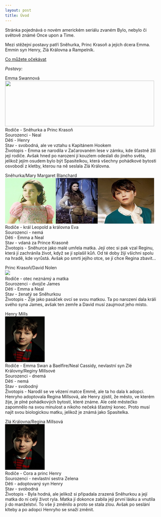 ```yaml
---
layout: post
title: Úvod
---
```


<p>Stránka pojednává o novém americkém seriálu zvaném Bylo, nebylo či světově známé Once upon a Time.</p> <p>Mezi stěžejní postavy patří Sněhurka, Princ Krasoň a jejich dcera Emma. Emmin syn Henry, Zlá Královna a Rampelník.</p>
<p><u><a href="https://www.youtube.com/watch?v=tQT90enuZc4">Co můžete očekávat</a></u></p>

<i>Postavy:</i><br>
<p>Emma Swannová<br>
<img src="https://raw.githubusercontent.com/453255/453255.github.io/master/images/Emma.jpg" width="490" height="150"> <br>
Rodiče - Sněhurka a Princ Krasoň<br>
Sourozenci - Neal<br>
Děti - Henry<br>
Stav - svobodná, ale ve vztahu s Kapitánem Hookem<br>
Životopis - Emma se narodila v Začarovaném lese v zámku, kde šťastně žili její rodiče. Avšak hned po narození jí kouzlem odeslali do jiného světa, jelikož jejím osudem bylo být Spasitelkou, která všechny pohádkové bytosti osvobodí z kletby, kterou na ně seslala Zlá Královna. </p>


<p>Sněhurka/Mary Margaret Blanchard<br>
<img src="https://raw.githubusercontent.com/453255/453255.github.io/master/images/Snow%20white.jpg" width="490" height="150"><br>
Rodiče - král Leopold a královna Eva <br>
Sourozenci - nemá<br>
Děti - Emma a Neal<br>
Stav - vdaná za Prince Krasoně<br>
Životopis - Sněhurce jako malé umřela matka. Její otec si pak vzal Reginu, která jí zachránila život, když se jí splašil kůň. Od té doby žijí všichni spolu na hradě, kde vyrůstá. Avšak po smrti jejího otce, se jí chce Regina zbavit...</p>


<p>Princ Krasoň/David Nolen<br>
<img src="https://raw.githubusercontent.com/453255/453255.github.io/master/images/Princ%20Kraso%C5%88.jpg"><br>
Rodiče - otec neznámý a matka <br>
Sourozenci - dvojče James<br>
Děti - Emma a Neal<br>
Stav - ženatý se Sněhurkou<br>
Životopis - Žije jako pasáček ovcí se svou matkou. Ta po narození dala králi svého syna James, avšak ten zemře a David musí zaujmout jeho místo.</p>


<p>Henry Mills<br>
<img src="https://raw.githubusercontent.com/453255/453255.github.io/master/images/Henry.jpg" width="130" height="150"><br>
Rodiče - Emma Swan a Baelfire/Neal Cassidy, nevlastní syn Zlé Královny/Reginy Millsové <br>
Sourozenci - dnemá<br>
Děti - nemá<br>
Stav - svobodný<br>
Životopis - Narodil se ve vězení matce Emmě, ale ta ho dala k adopci. Henryho adoptovala Regina Millsová, ale Henry zjistil, že město, ve kterém žije, je plné pohádkových bytostí, které známe. Ale celé městečko zapomnělo na svou minulost a nikoho nečeká šťastný konec. Proto musí najít svou biologickou matku, jelikož je známá jako Spasitelka.</p>


<p>Zlá Královna/Regina Millsová<br>
<img src="https://raw.githubusercontent.com/453255/453255.github.io/master/images/Henry.jpg" width="130" height="150"><br>
Rodiče - Cora a princ Henry <br>
Sourozenci - nevlastní sestra Zelena<br>
Děti - adoptovaný syn Henry<br>
Stav - svobodná<br>
Životopis - Byla hodná, ale jelikož si připadala zrazená Sněhurkou a její matka do ní celý život ryla. Matka jí dokonce zabila její první lásku a vnutila ji do manželství. To vše ji změnilo a proto se stala zlou. Avšak po seslání klteby a po adopci Henryho se snaží změnit.</p>

